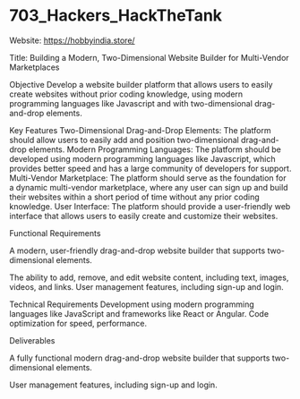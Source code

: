 # 703_Hackers_HackTheTank

Website: https://hobbyindia.store/

Title: Building a Modern, 
Two-Dimensional Website Builder for Multi-Vendor Marketplaces

Objective
Develop a website builder platform that allows users to easily create websites
without prior coding knowledge, using modern programming languages like
Javascript and with two-dimensional drag-and-drop elements.

Key Features
Two-Dimensional Drag-and-Drop Elements: The platform should allow users
to easily add and position two-dimensional drag-and-drop elements.
Modern Programming Languages: The platform should be developed using
modern programming languages like Javascript, which provides better
speed and has a large community of developers for support.
Multi-Vendor Marketplace: The platform should serve as the foundation for
a dynamic multi-vendor marketplace, where any user can sign up and build
their websites within a short period of time without any prior coding
knowledge.
User Interface: The platform should provide a user-friendly web interface
that allows users to easily create and customize their websites.

Functional Requirements

A modern, user-friendly drag-and-drop website builder that supports two-
dimensional elements.

The ability to add, remove, and edit website content, including text, images,
videos, and links.
User management features, including sign-up and login.

Technical Requirements
Development using modern programming languages like JavaScript and
frameworks like React or Angular.
Code optimization for speed, performance.

Deliverables

A fully functional modern drag-and-drop website builder that supports two-
dimensional elements.

User management features, including sign-up and login.
